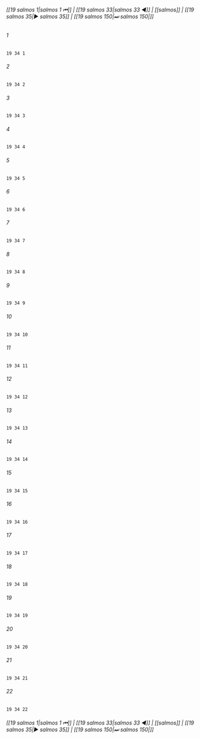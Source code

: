 
###### [[19 salmos 1|salmos 1 ⏮]] | [[19 salmos 33|salmos 33 ◀]] | [[salmos]] | [[19 salmos 35|▶ salmos 35]] | [[19 salmos 150|⏭ salmos 150|]]

###### 1
``` verse
19 34 1 
```
###### 2
``` verse
19 34 2 
```
###### 3
``` verse
19 34 3 
```
###### 4
``` verse
19 34 4 
```
###### 5
``` verse
19 34 5 
```
###### 6
``` verse
19 34 6 
```
###### 7
``` verse
19 34 7 
```
###### 8
``` verse
19 34 8 
```
###### 9
``` verse
19 34 9 
```
###### 10
``` verse
19 34 10 
```
###### 11
``` verse
19 34 11 
```
###### 12
``` verse
19 34 12 
```
###### 13
``` verse
19 34 13 
```
###### 14
``` verse
19 34 14 
```
###### 15
``` verse
19 34 15 
```
###### 16
``` verse
19 34 16 
```
###### 17
``` verse
19 34 17 
```
###### 18
``` verse
19 34 18 
```
###### 19
``` verse
19 34 19 
```
###### 20
``` verse
19 34 20 
```
###### 21
``` verse
19 34 21 
```
###### 22
``` verse
19 34 22 
```

###### [[19 salmos 1|salmos 1 ⏮]] | [[19 salmos 33|salmos 33 ◀]] | [[salmos]] | [[19 salmos 35|▶ salmos 35]] | [[19 salmos 150|⏭ salmos 150|]]

